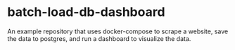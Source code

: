 # batch-load-db-dashboard
An example repository that uses docker-compose to scrape a website, save the data to postgres, and run a dashboard to visualize the data.
